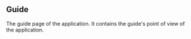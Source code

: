 ## Guide
The guide page of the application. It contains the guide's point of view of the application.
